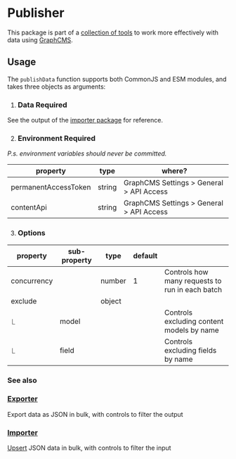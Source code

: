 # Publisher

This package is part of a [collection of tools](../../../README.md) to work more effectively with data using [GraphCMS](https://graphcms.com/).

## Usage

The `publishData` function supports both CommonJS and ESM modules, and takes three objects as arguments:

1. ### Data **Required**

See the output of the [importer package](../../packages/importer/readme.md) for reference.

2. ### Environment **Required**

_P.s. environment variables should never be committed._

| property             | type   | where?                                   |
| -------------------- | ------ | ---------------------------------------- |
| permanentAccessToken | string | GraphCMS Settings > General > API Access |
| contentApi           | string | GraphCMS Settings > General > API Access |

3. ### Options

| property    | sub-property | type   | default |                                                 |
| ----------- | ------------ | ------ | ------- | ----------------------------------------------- |
| concurrency |              | number | 1       | Controls how many requests to run in each batch |
| exclude     |              | object |         |                                                 |
| ⎿           | model        |        |         | Controls excluding content models by name       |
| ⎿           | field        |        |         | Controls excluding fields by name               |

### See also

### [Exporter](../../packages/exporter/readme.md)

Export data as JSON in bulk, with controls to filter the output

### [Importer](../../packages/importer/readme.md)

[Upsert](<https://en.wiktionary.org/wiki/upsert#:~:text=upsert%20(plural%20upserts),updates%20them%20if%20they%20do.>) JSON data in bulk, with controls to filter the input
